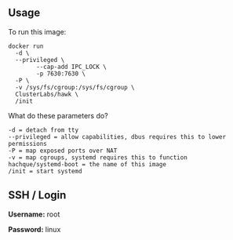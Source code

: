 Usage
----------

To run this image:

    docker run 
      -d \
      --privileged \
			--cap-add IPC_LOCK \
			-p 7630:7630 \
      -P \
      -v /sys/fs/cgroup:/sys/fs/cgroup \
      ClusterLabs/hawk \
      /init

What do these parameters do?

    -d = detach from tty
    --privileged = allow capabilities, dbus requires this to lower permissions
    -P = map exposed ports over NAT
    -v = map cgroups, systemd requires this to function
    hachque/systemd-boot = the name of this image
    /init = start systemd

SSH / Login
--------------

**Username:** root

**Password:** linux
